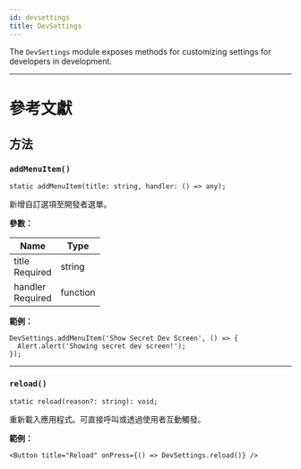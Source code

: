 ```yaml
---
id: devsettings
title: DevSettings
---
```


The `DevSettings` module exposes methods for customizing settings for developers in development.

---

# 參考文獻

## 方法

### `addMenuItem()`

```tsx
static addMenuItem(title: string, handler: () => any);
```

新增自訂選項至開發者選單。

**參數：**

| Name                                                         | Type     |
| ------------------------------------------------------------ | -------- |
| title <div className="label basic required">Required</div>   | string   |
| handler <div className="label basic required">Required</div> | function |

**範例：**

```tsx
DevSettings.addMenuItem('Show Secret Dev Screen', () => {
  Alert.alert('Showing secret dev screen!');
});
```

---

### `reload()`

```tsx
static reload(reason?: string): void;
```

重新載入應用程式。可直接呼叫或透過使用者互動觸發。

**範例：**

```tsx
<Button title="Reload" onPress={() => DevSettings.reload()} />
```
